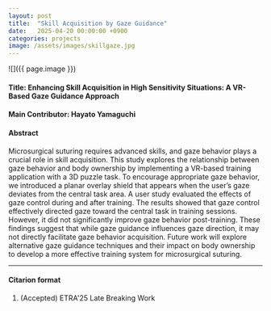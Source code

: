 ```yaml
---
layout: post
title:  "Skill Acquisition by Gaze Guidance"
date:   2025-04-20 00:00:00 +0900
categories: projects
image: /assets/images/skillgaze.jpg
---
```


![]({{ page.image }})
<!-- ![](/assets/images/skillgaze.jpg) -->

#### Title: Enhancing Skill Acquisition in High Sensitivity Situations: A VR-Based Gaze Guidance Approach

#### Main Contributor: Hayato Yamaguchi

#### Abstract
Microsurgical suturing requires advanced skills, and gaze behavior plays a crucial role in skill acquisition. This study explores the relationship between gaze behavior and body ownership by implementing a VR-based training application with a 3D puzzle task. To encourage appropriate gaze behavior, we introduced a planar overlay shield that appears when the user’s gaze deviates from the central task area. A user study evaluated the effects of gaze control during and after training. The results showed that gaze control effectively directed gaze toward the central task in training sessions. However, it did not significantly improve gaze behavior post-training. These findings suggest that while gaze guidance influences gaze direction, it may not directly facilitate gaze behavior acquisition. Future work will explore alternative gaze guidance techniques and their impact on body ownership to develop a more effective training system for
microsurgical suturing.

***

#### Citarion format
1. (Accepted) ETRA'25 Late Breaking Work 
